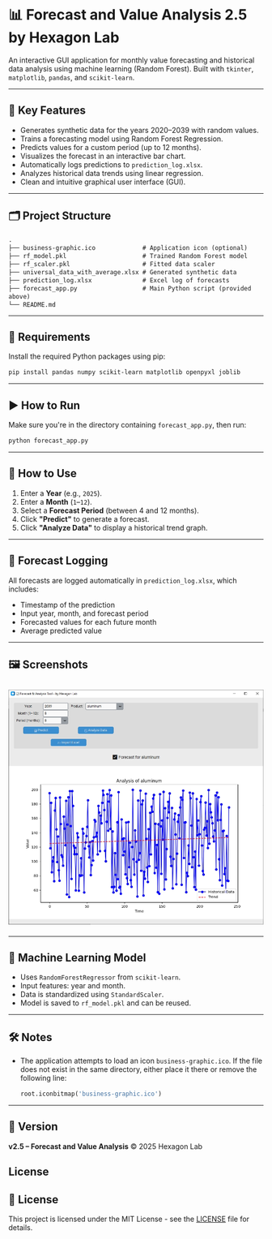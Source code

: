 # 📊 Forecast and Value Analysis 2.5 by Hexagon Lab

An interactive GUI application for monthly value forecasting and historical data analysis using machine learning (Random Forest). Built with `tkinter`, `matplotlib`, `pandas`, and `scikit-learn`.

---

## 🧩 Key Features

* Generates synthetic data for the years 2020–2039 with random values.
* Trains a forecasting model using Random Forest Regression.
* Predicts values for a custom period (up to 12 months).
* Visualizes the forecast in an interactive bar chart.
* Automatically logs predictions to `prediction_log.xlsx`.
* Analyzes historical data trends using linear regression.
* Clean and intuitive graphical user interface (GUI).

---


## 🗂️ Project Structure

```
.
├── business-graphic.ico             # Application icon (optional)
├── rf_model.pkl                     # Trained Random Forest model
├── rf_scaler.pkl                    # Fitted data scaler
├── universal_data_with_average.xlsx # Generated synthetic data
├── prediction_log.xlsx              # Excel log of forecasts
├── forecast_app.py                  # Main Python script (provided above)
└── README.md
```

---

## 🚀 Requirements

Install the required Python packages using pip:

```bash
pip install pandas numpy scikit-learn matplotlib openpyxl joblib
```

---

## ▶️ How to Run

Make sure you're in the directory containing `forecast_app.py`, then run:

```bash
python forecast_app.py
```

---

## 🧭 How to Use

1. Enter a **Year** (e.g., `2025`).
2. Enter a **Month** (`1`–`12`).
3. Select a **Forecast Period** (between 4 and 12 months).
4. Click **"Predict"** to generate a forecast.
5. Click **"Analyze Data"** to display a historical trend graph.

---

## 💾 Forecast Logging

All forecasts are logged automatically in `prediction_log.xlsx`, which includes:

* Timestamp of the prediction
* Input year, month, and forecast period
* Forecasted values for each future month
* Average predicted value

---

## 🖼️ Screenshots


![Main Screen](./asset/Clipboard_05-30-2025_05.jpg)
---

---

## 🧠 Machine Learning Model

* Uses `RandomForestRegressor` from `scikit-learn`.
* Input features: year and month.
* Data is standardized using `StandardScaler`.
* Model is saved to `rf_model.pkl` and can be reused.

---

## 🛠️ Notes

* The application attempts to load an icon `business-graphic.ico`. If the file does not exist in the same directory, either place it there or remove the following line:

  ```python
  root.iconbitmap('business-graphic.ico')
  ```

---

## 📌 Version

**v2.5 – Forecast and Value Analysis**
© 2025 Hexagon Lab

## License

## 📜 License

This project is licensed under the MIT License - see the [LICENSE](LICENSE) file for details.